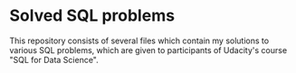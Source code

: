# Solved SQL problems 

This repository consists of several files which contain my solutions to various SQL problems, which are given to participants of Udacity's course "SQL for Data Science".
